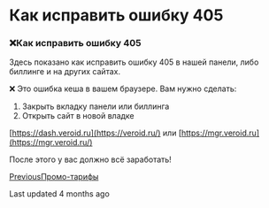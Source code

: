 # Как исправить ошибку 405

### ❌Как исправить ошибку 405

Здесь показано как исправить ошибку 405 в нашей панели, либо биллинге и на других сайтах.

❌ Это ошибка кеша в вашем браузере. Вам нужно сделать:

1. Закрыть вкладку панели или биллинга
2. Открыть сайт в новой владке

[https://dash.veroid.ru](https://veroid.ru/) или [https://mgr.veroid.ru](https://mgr.veroid.ru/)

После этого у вас должно всё заработать!

[PreviousПромо-тарифы](broken-reference)

Last updated 4 months ago
